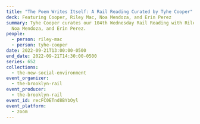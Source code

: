```yaml
---
title: "The Poem Writes Itself: A Rail Reading Curated by Tyhe Cooper"
deck: Featuring Cooper, Riley Mac, Noa Mendoza, and Erin Perez
summary: Tyhe Cooper curates our 104th Wednesday Rail Reading with Riley Mac,
  Noa Mendoza, and Erin Perez.
people:
  - person: riley-mac
  - person: tyhe-cooper
date: 2022-09-21T13:00:00-0500
end_date: 2022-09-21T14:30:00-0500
series: 652
collections:
  - the-new-social-environment
event_organizer:
  - the-brooklyn-rail
event_producer:
  - the-brooklyn-rail
event_id: recFC0ETnd8BYbOyl
event_platform:
  - zoom
---
```

